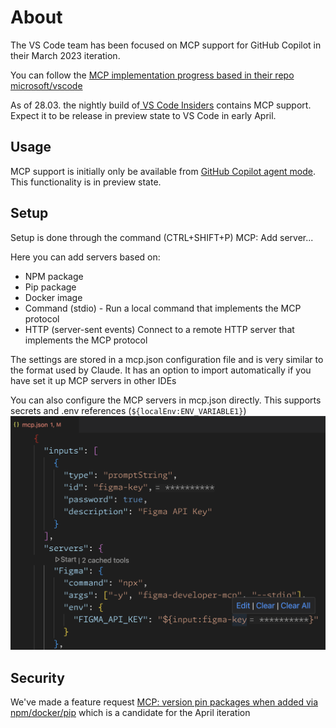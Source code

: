 # About
The VS Code team has been focused on MCP support for GitHub Copilot in their March 2023 iteration. 

You can follow the [MCP implementation progress based in their repo microsoft/vscode](https://github.com/microsoft/vscode/labels/chat-mcp)



As of 28.03. the nightly build of[ VS Code Insiders](https://code.visualstudio.com/insiders/) contains MCP support. Expect it to be release in preview state to VS Code in early April.

## Usage
MCP support is initially only be available from [GitHub Copilot agent mode](https://code.visualstudio.com/blogs/2025/02/24/introducing-copilot-agent-mode). This functionality is in preview state.

## Setup
Setup is done through the command (CTRL+SHIFT+P) MCP: Add server...

Here you can add servers based on:
- NPM package
- Pip package
- Docker image
- Command (stdio) - Run a local command that implements the MCP protocol
- HTTP (server-sent events) Connect to a remote HTTP server that implements the MCP protocol

The settings are stored in a mcp.json configuration file and is very similar to the format used by Claude. It has an option to import automatically if you have set it up MCP servers in other IDEs


You can also configure the MCP servers in mcp.json directly. This supports secrets and .env references (`${localEnv:ENV_VARIABLE1}`)
![Secret example](mcpjson-secrets.png)

## Security 
We've made a feature request [MCP: version pin packages when added via npm/docker/pip](https://github.com/microsoft/vscode/issues/244556) which is a candidate for the April iteration